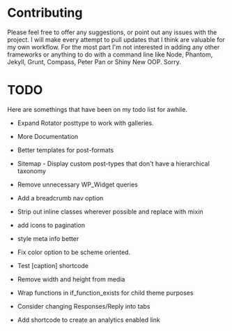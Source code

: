 # Contributing

Please feel free to offer any suggestions, or point out any issues with the project. I will make every attempt to pull updates that I think are valuable for my own workflow. For the most part I'm not interested in adding any other frameworks or anything to do with a command line like Node, Phantom, Jekyll, Grunt, Compass, Peter Pan or Shiny New OOP. Sorry.


# TODO
Here are somethings that have been on my todo list for awhile.

* Expand Rotator posttype to work with galleries.

* More Documentation

* Better templates for post-formats

* Sitemap - Display custom post-types that don't have a hierarchical taxonomy

* Remove unnecessary WP_Widget queries

* Add a breadcrumb nav option

* Strip out inline classes wherever possible and replace with mixin

* add icons to pagination

* style meta info better

* Fix color option to be scheme oriented.

* Test [caption] shortcode

* Remove width and height from media

* Wrap functions in if_function_exists for child theme purposes

* Consider changing Responses/Reply into tabs

* Add shortcode to create an analytics enabled link